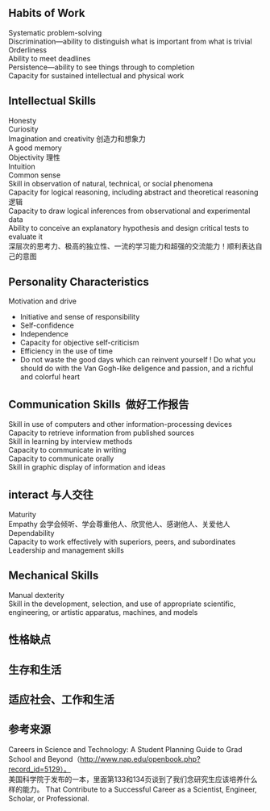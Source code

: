 ## Habits of Work  
Systematic problem-solving  
Discrimination—ability to distinguish what is important from what is trivial  
Orderliness  
Ability to meet deadlines  
Persistence—ability to see things through to completion  
Capacity for sustained intellectual and physical work  

## Intellectual Skills  
Honesty  
Curiosity  
Imagination and creativity 创造力和想象力  
A good memory  
Objectivity 理性  
Intuition  
Common sense  
Skill in observation of natural, technical, or social phenomena  
Capacity for logical reasoning, including abstract and theoretical reasoning 逻辑  
Capacity to draw logical inferences from observational and experimental data  
Ability to conceive an explanatory hypothesis and design critical tests to evaluate it  
深层次的思考力、极高的独立性、一流的学习能力和超强的交流能力！顺利表达自己的意图  

## Personality Characteristics  
Motivation and drive  
- Initiative and sense of responsibility  
- Self-confidence  
- Independence  
- Capacity for objective self-criticism  
- Efficiency in the use of time  
- Do not waste the good days which can reinvent yourself ! Do what you should do with the Van Gogh-like deligence and passion, and a richful and colorful heart  

## Communication Skills &nbsp;做好工作报告  
Skill in use of computers and other information-processing devices  
Capacity to retrieve information from published sources  
Skill in learning by interview methods  
Capacity to communicate in writing  
Capacity to communicate orally  
Skill in graphic display of information and ideas  

## interact 与人交往  
Maturity  
Empathy 会学会倾听、学会尊重他人、欣赏他人、感谢他人、关爱他人  
Dependability  
Capacity to work effectively with superiors, peers, and subordinates  
Leadership and management skills  
## Mechanical Skills  
Manual dexterity  
Skill in the development, selection, and use of appropriate scientific, engineering, or artistic apparatus, machines, and models  
## 性格缺点  
## 生存和生活  
## 适应社会、工作和生活  


## 参考来源  
Careers in Science and Technology: A Student Planning Guide to Grad School and Beyond（http://www.nap.edu/openbook.php?record_id=5129）。  
美国科学院于发布的一本，里面第133和134页谈到了我们念研究生应该培养什么样的能力。 That Contribute to a Successful Career as a Scientist, Engineer, Scholar, or Professional.  
